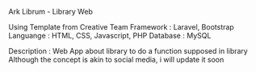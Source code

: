 Ark Librum - Library Web

Using Template from Creative Team 
Framework : Laravel, Bootstrap
Languange : HTML, CSS, Javascript, PHP 
Database : MySQL

Description :
Web App about library to do a function supposed in library
Although the concept is akin to social media, i will update it soon